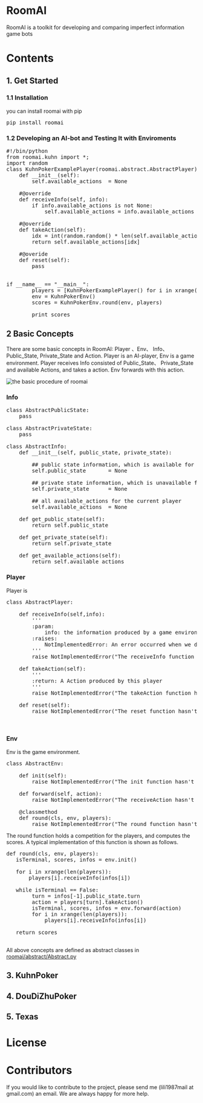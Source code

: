 # RoomAI

RoomAI is a toolkit for developing and comparing imperfect information game bots


# Contents

## 1. Get Started


### 1.1 Installation

you can install roomai with pip

<pre>
pip install roomai
</pre>


### 1.2 Developing an AI-bot and Testing It with Enviroments

<pre>
#!/bin/python
from roomai.kuhn import *;
import random
class KuhnPokerExamplePlayer(roomai.abstract.AbstractPlayer):
    def __init__(self):
        self.available_actions  = None

    #@override
    def receiveInfo(self, info):
        if info.available_actions is not None:
            self.available_actions = info.available_actions

    #@override
    def takeAction(self):
        idx = int(random.random() * len(self.available_actions))
        return self.available_actions[idx]

    #@overide
    def reset(self):
        pass


if __name__ == "__main__":
        players = [KuhnPokerExamplePlayer() for i in xrange(2)]
        env = KuhnPokerEnv()
        scores = KuhnPokerEnv.round(env, players)

        print scores
</pre>

## 2  Basic Concepts
There are some basic concepts in RoomAI: Player 、Env、 Info、 Public_State, Private_State and Action. Player is an AI-player, Env is a game environment. Player receives Info consisted of Public_State、 Private_State and available Actions, and takes a action. Env forwards with this action.

![the basic procedure of roomai](https://github.com/roomai/RoomAI/blob/master/docs/game.png)

### Info

<pre>
class AbstractPublicState:
    pass

class AbstractPrivateState:
    pass

class AbstractInfo:
    def __init__(self, public_state, private_state):

        ## public state information, which is available for all players
        self.public_state       = None

        ## private state information, which is unavailable for all players
        self.private_state      = None
        
        ## all available_actions for the current player
        self.available_actions  = None

    def get_public_state(self):
        return self.public_state

    def get_private_state(self):
        return self.private_state

    def get_available_actions(self):
        return self.available_actions
</pre>

### Player
Player is 

<pre>
class AbstractPlayer:

    def receiveInfo(self,info):
        '''
        :param:
            info: the information produced by a game environments 
        :raises:
            NotImplementedError: An error occurred when we doesn't implement this function
        '''
        raise NotImplementedError("The receiveInfo function hasn't been implemented") 

    def takeAction(self):
        '''
        :return: A Action produced by this player
        '''
        raise NotImplementedError("The takeAction function hasn't been implemented") 

    def reset(self):
        raise NotImplementedError("The reset function hasn't been implemented")


</pre>


### Env

Env is the game environment.

<pre>
class AbstractEnv:

    def init(self):
        raise NotImplementedError("The init function hasn't been implemented")

    def forward(self, action):
        raise NotImplementedError("The receiveAction hasn't been implemented")

    @classmethod
    def round(cls, env, players):
        raise NotImplementedError("The round function hasn't been implemented")
</pre>

The round function holds a competition for the players, and computes the scores. A typical implementation of this function is shown as follows.

<pre>
def round(cls, env, players):
   isTerminal, scores, infos = env.init()

   for i in xrange(len(players)):
       players[i].receiveInfo(infos[i])

   while isTerminal == False:
        turn = infos[-1].public_state.turn
        action = players[turn].takeAction()
        isTerminal, scores, infos = env.forward(action)
        for i in xrange(len(players)):
            players[i].receiveInfo(infos[i])

   return scores
                
</pre>

All above concepts are defined as abstract classes in [roomai/abstract/Abstract.py](https://github.com/roomai/RoomAI/blob/master/roomai/abstract/Abstract.py)




## 3. KuhnPoker

## 4. DouDiZhuPoker

## 5. Texas

# License

# Contributors

If you would like to contribute to the project, please send me (lili1987mail at gmail.com) an email. We are always happy for more help.
